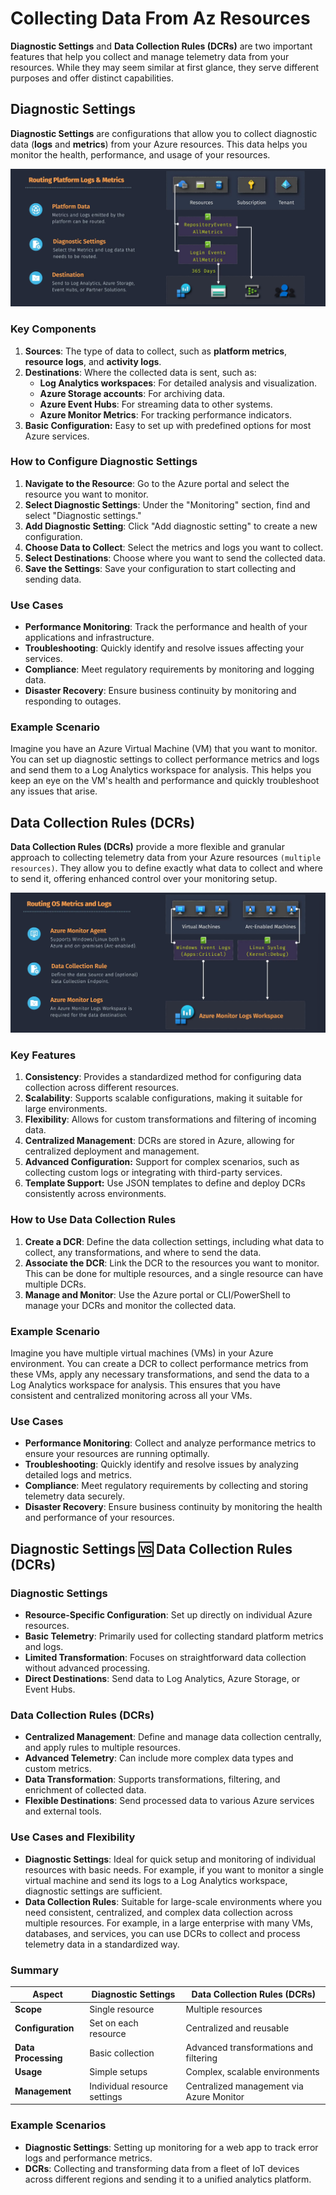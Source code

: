 # Collecting Data From Az Resources

**Diagnostic Settings** and **Data Collection Rules (DCRs)** are two important features that help you collect and manage telemetry data from your resources. While they may seem similar at first glance, they serve different purposes and offer distinct capabilities.

## **Diagnostic Settings**

**Diagnostic Settings** are configurations that allow you to collect diagnostic data (**logs** and **metrics**) from your Azure resources. This data helps you monitor the health, performance, and usage of your resources.

![alt text](images/az-diagnostic-settings.png)

### **Key Components**

1. **Sources**: The type of data to collect, such as **platform metrics**, **resource logs**, and **activity logs**.
2. **Destinations**: Where the collected data is sent, such as:
   - **Log Analytics workspaces**: For detailed analysis and visualization.
   - **Azure Storage accounts**: For archiving data.
   - **Azure Event Hubs**: For streaming data to other systems.
   - **Azure Monitor Metrics**: For tracking performance indicators.
3. **Basic Configuration:** Easy to set up with predefined options for most Azure services.

### **How to Configure Diagnostic Settings**

1. **Navigate to the Resource**: Go to the Azure portal and select the resource you want to monitor.
2. **Select Diagnostic Settings**: Under the "Monitoring" section, find and select "Diagnostic settings."
3. **Add Diagnostic Setting**: Click "Add diagnostic setting" to create a new configuration.
4. **Choose Data to Collect**: Select the metrics and logs you want to collect.
5. **Select Destinations**: Choose where you want to send the collected data.
6. **Save the Settings**: Save your configuration to start collecting and sending data.

### **Use Cases**

- **Performance Monitoring**: Track the performance and health of your applications and infrastructure.
- **Troubleshooting**: Quickly identify and resolve issues affecting your services.
- **Compliance**: Meet regulatory requirements by monitoring and logging data.
- **Disaster Recovery**: Ensure business continuity by monitoring and responding to outages.

### **Example Scenario**

Imagine you have an Azure Virtual Machine (VM) that you want to monitor. You can set up diagnostic settings to collect performance metrics and logs and send them to a Log Analytics workspace for analysis. This helps you keep an eye on the VM's health and performance and quickly troubleshoot any issues that arise.

## **Data Collection Rules (DCRs)**

**Data Collection Rules (DCRs)** provide a more flexible and granular approach to collecting telemetry data from your Azure resources `(multiple resources)`. They allow you to define exactly what data to collect and where to send it, offering enhanced control over your monitoring setup.

![alt text](images/az-dcr.png)

### **Key Features**

1. **Consistency**: Provides a standardized method for configuring data collection across different resources.
2. **Scalability**: Supports scalable configurations, making it suitable for large environments.
3. **Flexibility**: Allows for custom transformations and filtering of incoming data.
4. **Centralized Management**: DCRs are stored in Azure, allowing for centralized deployment and management.
5. **Advanced Configuration:** Support for complex scenarios, such as collecting custom logs or integrating with third-party services.
6. **Template Support:** Use JSON templates to define and deploy DCRs consistently across environments.

### **How to Use Data Collection Rules**

1. **Create a DCR**: Define the data collection settings, including what data to collect, any transformations, and where to send the data.
2. **Associate the DCR**: Link the DCR to the resources you want to monitor. This can be done for multiple resources, and a single resource can have multiple DCRs.
3. **Manage and Monitor**: Use the Azure portal or CLI/PowerShell to manage your DCRs and monitor the collected data.

### **Example Scenario**

Imagine you have multiple virtual machines (VMs) in your Azure environment. You can create a DCR to collect performance metrics from these VMs, apply any necessary transformations, and send the data to a Log Analytics workspace for analysis. This ensures that you have consistent and centralized monitoring across all your VMs.

### **Use Cases**

- **Performance Monitoring**: Collect and analyze performance metrics to ensure your resources are running optimally.
- **Troubleshooting**: Quickly identify and resolve issues by analyzing detailed logs and metrics.
- **Compliance**: Meet regulatory requirements by collecting and storing telemetry data securely.
- **Disaster Recovery**: Ensure business continuity by monitoring the health and performance of your resources.

## Diagnostic Settings 🆚 Data Collection Rules (DCRs)

### **Diagnostic Settings**

- **Resource-Specific Configuration**: Set up directly on individual Azure resources.
- **Basic Telemetry**: Primarily used for collecting standard platform metrics and logs.
- **Limited Transformation**: Focuses on straightforward data collection without advanced processing.
- **Direct Destinations**: Send data to Log Analytics, Azure Storage, or Event Hubs.

### **Data Collection Rules (DCRs)**

- **Centralized Management**: Define and manage data collection centrally, and apply rules to multiple resources.
- **Advanced Telemetry**: Can include more complex data types and custom metrics.
- **Data Transformation**: Supports transformations, filtering, and enrichment of collected data.
- **Flexible Destinations**: Send processed data to various Azure services and external tools.

### **Use Cases and Flexibility**

- **Diagnostic Settings**: Ideal for quick setup and monitoring of individual resources with basic needs. For example, if you want to monitor a single virtual machine and send its logs to a Log Analytics workspace, diagnostic settings are sufficient.
- **Data Collection Rules**: Suitable for large-scale environments where you need consistent, centralized, and complex data collection across multiple resources. For example, in a large enterprise with many VMs, databases, and services, you can use DCRs to collect and process telemetry data in a standardized way.

### **Summary**

| Aspect              | Diagnostic Settings          | Data Collection Rules (DCRs)             |
| ------------------- | ---------------------------- | ---------------------------------------- |
| **Scope**           | Single resource              | Multiple resources                       |
| **Configuration**   | Set on each resource         | Centralized and reusable                 |
| **Data Processing** | Basic collection             | Advanced transformations and filtering   |
| **Usage**           | Simple setups                | Complex, scalable environments           |
| **Management**      | Individual resource settings | Centralized management via Azure Monitor |

### **Example Scenarios**

- **Diagnostic Settings**: Setting up monitoring for a web app to track error logs and performance metrics.
- **DCRs**: Collecting and transforming data from a fleet of IoT devices across different regions and sending it to a unified analytics platform.
